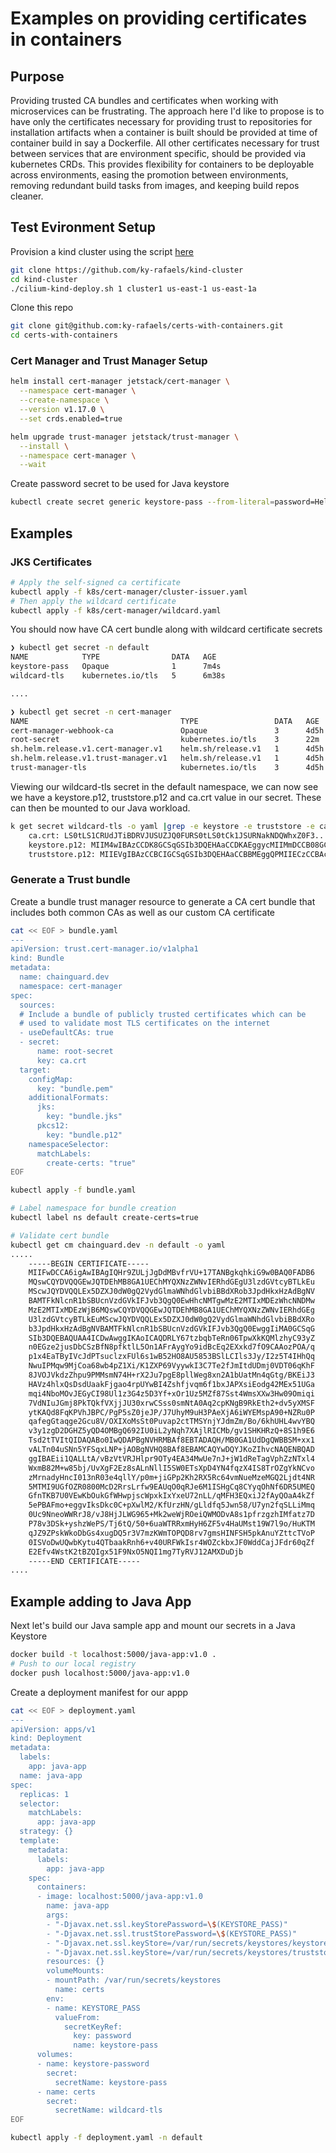 # Examples on providing certificates in containers

## Purpose
Providing trusted CA bundles and certificates when working with microservices can be frustrating. The approach here I'd like to propose is to have only the certificates necessary for providing trust to repositories for installation artifacts when a container is built should be provided at time of container build in say a Dockerfile. All other certificates necessary for trust between services that are environment specific, should be provided via kubernetes CRDs. This provides flexibility for containers to be deployable across environments, easing the promotion between environments, removing redundant build tasks from images, and keeping build repos cleaner.

## Test Evironment Setup

Provision a kind cluster using the script [here](https://github.com/ky-rafaels/kind-cluster)

```bash
git clone https://github.com/ky-rafaels/kind-cluster
cd kind-cluster
./cilium-kind-deploy.sh 1 cluster1 us-east-1 us-east-1a
```

<!-- Install Argo
```bash
kubectl create namespace argocd
kubectl apply -n argocd -f https://raw.githubusercontent.com/argoproj/argo-cd/stable/manifests/install.yaml
``` -->

Clone this repo 

```bash
git clone git@github.com:ky-rafaels/certs-with-containers.git
cd certs-with-containers
```

<!-- *To retrieve ArgoCD Admin user password*
```bash
kubectl -n argocd get secret argocd-initial-admin-secret -o jsonpath="{.data.password}" | base64 -d
``` -->

### Cert Manager and Trust Manager Setup

```bash
helm install cert-manager jetstack/cert-manager \
  --namespace cert-manager \
  --create-namespace \
  --version v1.17.0 \
  --set crds.enabled=true

helm upgrade trust-manager jetstack/trust-manager \
  --install \
  --namespace cert-manager \
  --wait
```

Create password secret to be used for Java keystore

```bash
kubectl create secret generic keystore-pass --from-literal=password=HellYes123 -n default
```

## Examples

### JKS Certificates
```bash
# Apply the self-signed ca certificate 
kubectl apply -f k8s/cert-manager/cluster-issuer.yaml
# Then apply the wildcard certificate
kubectl apply -f k8s/cert-manager/wildcard.yaml
```

You should now have CA cert bundle along with wildcard certificate secrets
```bash
❯ kubectl get secret -n default
NAME            TYPE                DATA   AGE
keystore-pass   Opaque              1      7m4s
wildcard-tls    kubernetes.io/tls   5      6m38s

....

❯ kubectl get secret -n cert-manager
NAME                                  TYPE                 DATA   AGE
cert-manager-webhook-ca               Opaque               3      4d5h
root-secret                           kubernetes.io/tls    3      22m
sh.helm.release.v1.cert-manager.v1    helm.sh/release.v1   1      4d5h
sh.helm.release.v1.trust-manager.v1   helm.sh/release.v1   1      4d5h
trust-manager-tls                     kubernetes.io/tls    3      4d5h
```

Viewing our wildcard-tls secret in the default namespace, we can now see we have a keystore.p12, truststore.p12 and ca.crt value in our secret. These can then be mounted to our Java workload.

```bash
k get secret wildcard-tls -o yaml |grep -e keystore -e truststore -e ca.crt
    ca.crt: LS0tLS1CRUdJTiBDRVJUSUZJQ0FURS0tLS0tCk1JSURNakNDQWhxZ0F3....
    keystore.p12: MIIM4wIBAzCCDK8GCSqGSIb3DQEHAaCCDKAEggycMIIMmDCCB08GCSqGSIb3DQEHBqCCB....
    truststore.p12: MIIEVgIBAzCCBCIGCSqGSIb3DQEHAaCCBBMEggQPMIIECzCCBAcGCSqGSIb....
```

### Generate a Trust bundle

Create a bundle trust manager resource to generate a CA cert bundle that includes both common CAs as well as our custom CA certificate

```bash
cat << EOF > bundle.yaml
---
apiVersion: trust.cert-manager.io/v1alpha1
kind: Bundle
metadata:
  name: chainguard.dev
  namespace: cert-manager
spec:
  sources:
  # Include a bundle of publicly trusted certificates which can be
  # used to validate most TLS certificates on the internet
  - useDefaultCAs: true
  - secret:
      name: root-secret
      key: ca.crt
  target:
    configMap:
      key: "bundle.pem"
    additionalFormats:
      jks:
        key: "bundle.jks"
      pkcs12:
        key: "bundle.p12"
    namespaceSelector:
      matchLabels:
        create-certs: "true"
EOF

kubectl apply -f bundle.yaml

# Label namespace for bundle creation
kubectl label ns default create-certs=true

# Validate cert bundle
kubectl get cm chainguard.dev -n default -o yaml
.....
    -----BEGIN CERTIFICATE-----
    MIIFwDCCA6igAwIBAgIQHr9ZULjJgDdMBvfrVU+17TANBgkqhkiG9w0BAQ0FADB6
    MQswCQYDVQQGEwJQTDEhMB8GA1UEChMYQXNzZWNvIERhdGEgU3lzdGVtcyBTLkEu
    MScwJQYDVQQLEx5DZXJ0dW0gQ2VydGlmaWNhdGlvbiBBdXRob3JpdHkxHzAdBgNV
    BAMTFkNlcnR1bSBUcnVzdGVkIFJvb3QgQ0EwHhcNMTgwMzE2MTIxMDEzWhcNNDMw
    MzE2MTIxMDEzWjB6MQswCQYDVQQGEwJQTDEhMB8GA1UEChMYQXNzZWNvIERhdGEg
    U3lzdGVtcyBTLkEuMScwJQYDVQQLEx5DZXJ0dW0gQ2VydGlmaWNhdGlvbiBBdXRo
    b3JpdHkxHzAdBgNVBAMTFkNlcnR1bSBUcnVzdGVkIFJvb3QgQ0EwggIiMA0GCSqG
    SIb3DQEBAQUAA4ICDwAwggIKAoICAQDRLY67tzbqbTeRn06TpwXkKQMlzhyC93yZ
    n0EGze2jusDbCSzBfN8pfktlL5On1AFrAygYo9idBcEq2EXxkd7fO9CAAozPOA/q
    p1x4EaTByIVcJdPTsuclzxFUl6s1wB52HO8AU5853BSlLCIls3Jy/I2z5T4IHhQq
    NwuIPMqw9MjCoa68wb4pZ1Xi/K1ZXP69VyywkI3C7Te2fJmItdUDmj0VDT06qKhF
    8JVOJVkdzZhpu9PMMsmN74H+rX2Ju7pgE8pllWeg8xn2A1bUatMn4qGtg/BKEiJ3
    HAVz4hlxQsDsdUaakFjgao4rpUYwBI4Zshfjvqm6f1bxJAPXsiEodg42MEx51UGa
    mqi4NboMOvJEGyCI98Ul1z3G4z5D3Yf+xOr1Uz5MZf87Sst4WmsXXw3Hw09Omiqi
    7VdNIuJGmj8PkTQkfVXjjJU30xrwCSss0smNtA0Aq2cpKNgB9RkEth2+dv5yXMSF
    ytKAQd8FqKPVhJBPC/PgP5sZ0jeJP/J7UhyM9uH3PAeXjA6iWYEMspA90+NZRu0P
    qafegGtaqge2Gcu8V/OXIXoMsSt0Puvap2ctTMSYnjYJdmZm/Bo/6khUHL4wvYBQ
    v3y1zgD2DGHZ5yQD4OMBgQ692IU0iL2yNqh7XAjlRICMb/gv1SHKHRzQ+8S1h9E6
    Tsd2tTVItQIDAQABo0IwQDAPBgNVHRMBAf8EBTADAQH/MB0GA1UdDgQWBBSM+xx1
    vALTn04uSNn5YFSqxLNP+jAOBgNVHQ8BAf8EBAMCAQYwDQYJKoZIhvcNAQENBQAD
    ggIBAEii1QALLtA/vBzVtVRJHlpr9OTy4EA34MwUe7nJ+jW1dReTagVphZzNTxl4
    WxmB82M+w85bj/UvXgF2Ez8sALnNllI5SW0ETsXpD4YN4fqzX4IS8TrOZgYkNCvo
    zMrnadyHncI013nR03e4qllY/p0m+jiGPp2Kh2RX5Rc64vmNueMzeMGQ2Ljdt4NR
    5MTMI9UGfOZR0800McD2RrsLrfw9EAUqO0qRJe6M1ISHgCq8CYyqOhNf6DR5UMEQ
    GfnTKB7U0VEwKbOukGfWHwpjscWpxkIxYxeU72nLL/qMFH3EQxiJ2fAyQOaA4kZf
    5ePBAFmo+eggvIksDkc0C+pXwlM2/KfUrzHN/gLldfq5Jwn58/U7yn2fqSLLiMmq
    0Uc9NneoWWRrJ8/vJ8HjJLWG965+Mk2weWjROeiQWMODvA8s1pfrzgzhIMfatz7D
    P78v3DSk+yshzWePS/Tj6tQ/50+6uaWTRRxmHyH6ZF5v4HaUMst19W7l9o/HuKTM
    qJZ9ZPskWkoDbGs4xugDQ5r3V7mzKWmTOPQD8rv7gmsHINFSH5pkAnuYZttcTVoP
    0ISVoDwUQwbKytu4QTbaakRnh6+v40URFWkIsr4WOZckbxJF0WddCajJFdr60qZf
    E2Efv4WstK2tBZQIgx51F9NxO5NQI1mg7TyRVJ12AMXDuDjb
    -----END CERTIFICATE-----
....
```

## Example adding to Java App

Next let's build our Java sample app and mount our secrets in a Java Keystore

```bash
docker build -t localhost:5000/java-app:v1.0 .
# Push to our local registry
docker push localhost:5000/java-app:v1.0
```

Create a deployment manifest for our appp
```bash
cat << EOF > deployment.yaml
---
apiVersion: apps/v1
kind: Deployment
metadata:
  labels:
    app: java-app
  name: java-app
spec:
  replicas: 1
  selector:
    matchLabels:
      app: java-app
  strategy: {}
  template:
    metadata:
      labels:
        app: java-app
    spec:
      containers:
      - image: localhost:5000/java-app:v1.0
        name: java-app
        args:
        - "-Djavax.net.ssl.keyStorePassword=\$(KEYSTORE_PASS)"
        - "-Djavax.net.ssl.trustStorePassword=\$(KEYSTORE_PASS)"
        - "-Djavax.net.ssl.keyStore=/var/run/secrets/keystores/keystore.p12"
        - "-Djavax.net.ssl.keyStore=/var/run/secrets/keystores/truststore.p12"
        resources: {}
        volumeMounts:
        - mountPath: /var/run/secrets/keystores
          name: certs
        env:
        - name: KEYSTORE_PASS
          valueFrom:
            secretKeyRef:
              key: password
              name: keystore-pass
      volumes:
      - name: keystore-password
        secret:
          secretName: keystore-pass
      - name: certs
        secret:
          secretName: wildcard-tls
EOF

kubectl apply -f deployment.yaml -n default
```
